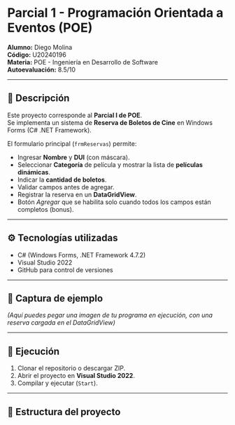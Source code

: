 # Parcial 1 - Programación Orientada a Eventos (POE)

**Alumno:** Diego Molina  
**Código:** U20240196  
**Materia:** POE - Ingeniería en Desarrollo de Software  
**Autoevaluación:** 8.5/10  

---

## 📌 Descripción
Este proyecto corresponde al **Parcial I de POE**.  
Se implementa un sistema de **Reserva de Boletos de Cine** en Windows Forms (C# .NET Framework).

El formulario principal (`frmReservas`) permite:
- Ingresar **Nombre** y **DUI** (con máscara).  
- Seleccionar **Categoría** de película y mostrar la lista de **películas dinámicas**.  
- Indicar la **cantidad de boletos**.  
- Validar campos antes de agregar.  
- Registrar la reserva en un **DataGridView**.  
- Botón *Agregar* que se habilita solo cuando todos los campos están completos (bonus).

---

## ⚙️ Tecnologías utilizadas
- C# (Windows Forms, .NET Framework 4.7.2)  
- Visual Studio 2022  
- GitHub para control de versiones  

---

## 📸 Captura de ejemplo
*(Aquí puedes pegar una imagen de tu programa en ejecución, con una reserva cargada en el DataGridView)*  

---

## 🚀 Ejecución
1. Clonar el repositorio o descargar ZIP.  
2. Abrir el proyecto en **Visual Studio 2022**.  
3. Compilar y ejecutar (`Start`).  

---

## 📂 Estructura del proyecto
